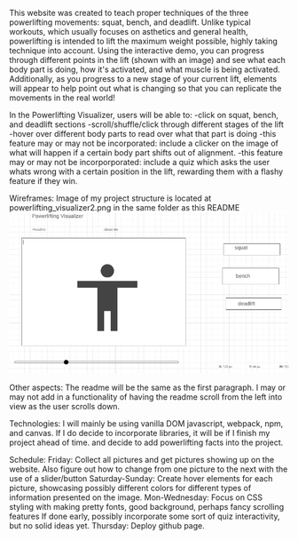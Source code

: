 This website was created to teach proper techniques of the three powerlifting movements: squat, bench, and deadlift. Unlike typical workouts, which usually focuses on asthetics and general health, powerlifting is intended to lift the maximum weight possible, highly taking technique into account. Using the interactive demo, you can progress through different points in the lift (shown with an image) and see what each body part is doing, how it's activated, and what muscle is being activated. Additionally, as you progress to a new stage of your current lift, elements will appear to help point out what is changing so that you can replicate the movements in the real world!

In the Powerlifting Visualizer, users will be able to:
-click on squat, bench, and deadlift sections 
-scroll/shuffle/click through different stages of the lift
-hover over different body parts to read over what that part is doing
-this feature may or may not be incorporated: include a clicker on the image of what will happen if a certain body part shifts out of alignment.
-this feature may or may not be incorporporated: include a quiz which asks the user whats wrong with a certain position in the lift, rewarding them with a flashy feature if they win.


Wireframes: Image of my project structure is located at powerlifting_visualizer2.png in the same folder as this README
![Screenshot](powerlifting_visualizer2.png)


Other aspects:
The readme will be the same as the first paragraph. I may or may not add in a functionality of having the readme scroll from the left into view as the user scrolls down.

Technologies: I will mainly be using vanilla DOM javascript, webpack, npm, and canvas. If I do decide to incorporate libraries, it will be if I finish my project ahead of time. and decide to add powerlifting facts into the project.

Schedule:
Friday: Collect all pictures and get pictures showing up on the website. Also figure out how to change from one picture to the next with the use of a slider/button
Saturday-Sunday: Create hover elements for each picture, showcasing possibly different colors for different types of information presented on the image.
Mon-Wednesday: Focus on CSS styling with making pretty fonts, good background, perhaps fancy scrolling features
If done early, possibly incorporate some sort of quiz interactivity, but no solid ideas yet.
Thursday: Deploy github page.
